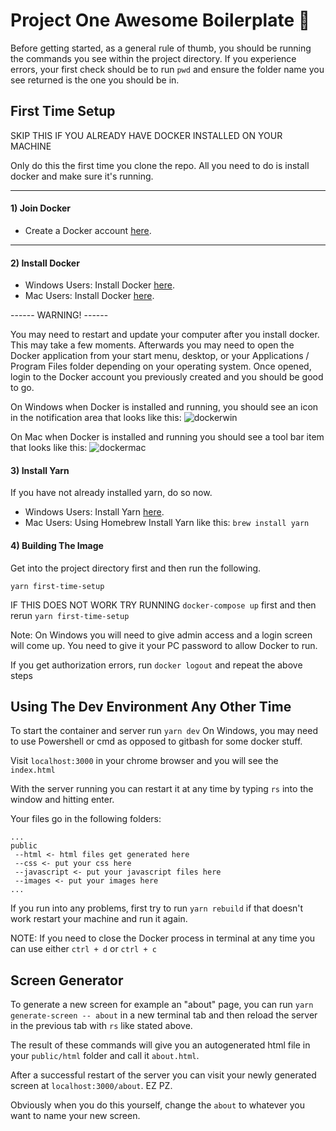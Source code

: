 # Project One Awesome Boilerplate 🍛

Before getting started, as a general rule of thumb, you should be running the commands you see within the project directory. If you experience errors, your first check should be to run `pwd` and ensure the folder name you see returned is the one you should be in.

## First Time Setup
SKIP THIS IF YOU ALREADY HAVE DOCKER INSTALLED ON YOUR MACHINE

Only do this the first time you clone the repo. All you need to do is install docker and make sure it's running.

---
#### 1) Join Docker
* Create a Docker account [here](https://hub.docker.com/signup).
---
#### 2) Install Docker
* Windows Users: Install Docker [here](https://download.docker.com/win/stable/Docker%20for%20Windows%20Installer.exe).
* Mac Users: Install Docker [here](https://download.docker.com/mac/stable/Docker.dmg).

------ WARNING! ------

You may need to restart and update your computer after you install docker. This may take a few moments. Afterwards you may need to open the Docker application from your start menu, desktop, or your Applications / Program Files folder depending on your operating system. Once opened, login to the Docker account you previously created and you should be good to go.

On Windows when Docker is installed and running, you should see an icon in the notification area that looks like this: ![dockerwin](https://d1q6f0aelx0por.cloudfront.net/icons/whale-x-win.png)

On Mac when Docker is installed and running you should see a tool bar item that looks like this:
![dockermac](https://d1q6f0aelx0por.cloudfront.net/icons/whale-in-menu-bar.png)


#### 3) Install Yarn

If you have not already installed yarn, do so now.

* Windows Users: Install Yarn [here](https://yarnpkg.com/latest.msi).
* Mac Users: Using Homebrew Install Yarn like this: `brew install yarn`

#### 4) Building The Image

Get into the project directory first and then run the following.

```
yarn first-time-setup
```

IF THIS DOES NOT WORK TRY RUNNING `docker-compose up` first and then rerun `yarn first-time-setup`

Note: On Windows you will need to give admin access and a login screen will come up. You need to give it your PC password to allow Docker to run.

If you get authorization errors, run `docker logout` and repeat the above steps

## Using The Dev Environment Any Other Time

To start the container and server run `yarn dev` On Windows, you may need to use Powershell or cmd as opposed to gitbash for some docker stuff.

Visit `localhost:3000` in your chrome browser and you will see the `index.html`

With the server running you can restart it at any time by typing `rs` into the window and hitting enter.

Your files go in the following folders:

```
...
public
 --html <- html files get generated here
 --css <- put your css here
 --javascript <- put your javascript files here
 --images <- put your images here
...
```

If you run into any problems, first try to run `yarn rebuild` if that doesn't work restart your machine and run it again.

NOTE: If you need to close the Docker process in terminal at any time you can use either `ctrl + d` or `ctrl + c`

## Screen Generator

To generate a new screen for example an "about" page, you can run `yarn generate-screen -- about` in a new terminal tab and then reload the server in the previous tab with `rs` like stated above.

The result of these commands will give you an autogenerated html file in your `public/html` folder and call it `about.html`.

After a successful restart of the server you can visit your newly generated screen at `localhost:3000/about`. EZ PZ.

Obviously when you do this yourself, change the `about` to whatever you want to name your new screen.
